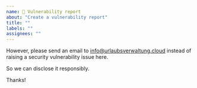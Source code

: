 ```yaml
---
name: 🐝 Vulnerability report
about: "Create a vulnerability report"
title: ""
labels: ""
assignees: ""
---
```


<!--

Yay, thanks for your contribution. Your awesome 🥰

-->

However, please send an email to info@urlaubsverwaltung.cloud
instead of raising a security vulnerability issue here.

So we can disclose it responsibly.

Thanks!
